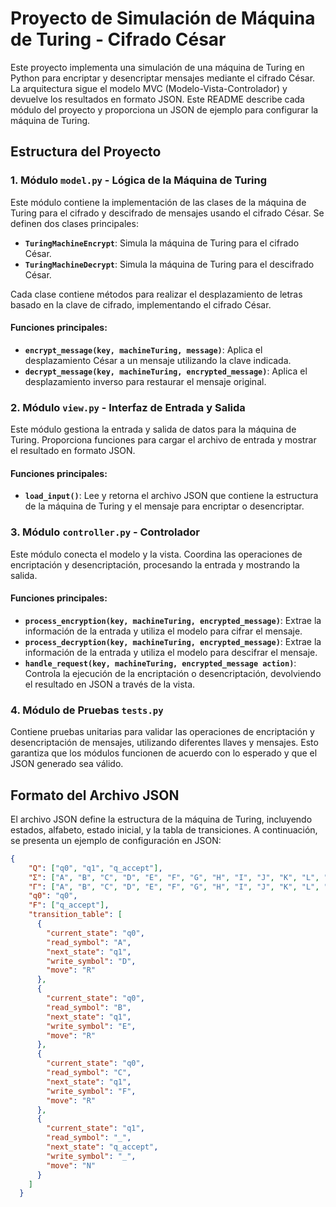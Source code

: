 # Proyecto de Simulación de Máquina de Turing - Cifrado César

Este proyecto implementa una simulación de una máquina de Turing en Python para encriptar y desencriptar mensajes mediante el cifrado César. La arquitectura sigue el modelo MVC (Modelo-Vista-Controlador) y devuelve los resultados en formato JSON. Este README describe cada módulo del proyecto y proporciona un JSON de ejemplo para configurar la máquina de Turing.

## Estructura del Proyecto

### 1. Módulo `model.py` - Lógica de la Máquina de Turing

Este módulo contiene la implementación de las clases de la máquina de Turing para el cifrado y descifrado de mensajes usando el cifrado César. Se definen dos clases principales:

- **`TuringMachineEncrypt`**: Simula la máquina de Turing para el cifrado César.
- **`TuringMachineDecrypt`**: Simula la máquina de Turing para el descifrado César.

Cada clase contiene métodos para realizar el desplazamiento de letras basado en la clave de cifrado, implementando el cifrado César.

#### Funciones principales:
- **`encrypt_message(key, machineTuring, message)`**: Aplica el desplazamiento César a un mensaje utilizando la clave indicada.
- **`decrypt_message(key, machineTuring, encrypted_message)`**: Aplica el desplazamiento inverso para restaurar el mensaje original.

### 2. Módulo `view.py` - Interfaz de Entrada y Salida

Este módulo gestiona la entrada y salida de datos para la máquina de Turing. Proporciona funciones para cargar el archivo de entrada y mostrar el resultado en formato JSON.

#### Funciones principales:
- **`load_input()`**: Lee y retorna el archivo JSON que contiene la estructura de la máquina de Turing y el mensaje para encriptar o desencriptar.

### 3. Módulo `controller.py` - Controlador

Este módulo conecta el modelo y la vista. Coordina las operaciones de encriptación y desencriptación, procesando la entrada y mostrando la salida.

#### Funciones principales:
- **`process_encryption(key, machineTuring, encrypted_message)`**: Extrae la información de la entrada y utiliza el modelo para cifrar el mensaje.
- **`process_decryption(key, machineTuring, encrypted_message)`**: Extrae la información de la entrada y utiliza el modelo para descifrar el mensaje.
- **`handle_request(key, machineTuring, encrypted_message action)`**: Controla la ejecución de la encriptación o desencriptación, devolviendo el resultado en JSON a través de la vista.

### 4. Módulo de Pruebas `tests.py`

Contiene pruebas unitarias para validar las operaciones de encriptación y desencriptación de mensajes, utilizando diferentes llaves y mensajes. Esto garantiza que los módulos funcionen de acuerdo con lo esperado y que el JSON generado sea válido.

## Formato del Archivo JSON

El archivo JSON define la estructura de la máquina de Turing, incluyendo estados, alfabeto, estado inicial, y la tabla de transiciones. A continuación, se presenta un ejemplo de configuración en JSON:

```json
{
    "Q": ["q0", "q1", "q_accept"],
    "Σ": ["A", "B", "C", "D", "E", "F", "G", "H", "I", "J", "K", "L", "M", "N", "O", "P", "Q", "R", "S", "T", "U", "V", "W", "X", "Y", "Z", " "],
    "Γ": ["A", "B", "C", "D", "E", "F", "G", "H", "I", "J", "K", "L", "M", "N", "O", "P", "Q", "R", "S", "T", "U", "V", "W", "X", "Y", "Z", " ", "_"],
    "q0": "q0",
    "F": ["q_accept"],
    "transition_table": [
      {
        "current_state": "q0",
        "read_symbol": "A",
        "next_state": "q1",
        "write_symbol": "D",
        "move": "R"
      },
      {
        "current_state": "q0",
        "read_symbol": "B",
        "next_state": "q1",
        "write_symbol": "E",
        "move": "R"
      },
      {
        "current_state": "q0",
        "read_symbol": "C",
        "next_state": "q1",
        "write_symbol": "F",
        "move": "R"
      },
      {
        "current_state": "q1",
        "read_symbol": "_",
        "next_state": "q_accept",
        "write_symbol": "_",
        "move": "N"
      }
    ]
  }
  ```
